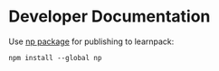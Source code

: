 # Developer Documentation

Use [np package](https://www.npmjs.com/package/np) for publishing to learnpack:

```
npm install --global np
```
